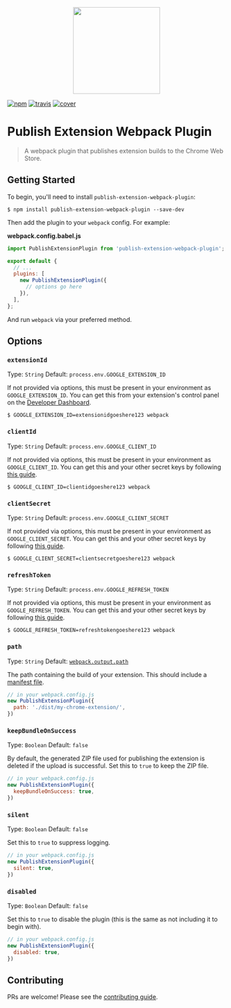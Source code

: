 <div align="center">
  <a href="https://github.com/webpack/webpack">
    <img width="200" height="200" src="https://webpack.js.org/assets/icon-square-big.svg">
  </a>
</div>

[![npm][npm]][npm-url]
[![travis][travis]][travis-url]
[![cover][cover]][cover-url]

# Publish Extension Webpack Plugin

> A webpack plugin that publishes extension builds to the Chrome Web Store.

## Getting Started

To begin, you'll need to install `publish-extension-webpack-plugin`:

```console
$ npm install publish-extension-webpack-plugin --save-dev
```

Then add the plugin to your `webpack` config. For example:

**webpack.config.babel.js**

```js
import PublishExtensionPlugin from 'publish-extension-webpack-plugin';

export default {
  // ...
  plugins: [
    new PublishExtensionPlugin({
      // options go here
    }),
  ],
};
```

And run `webpack` via your preferred method.

## Options

### `extensionId`

Type: `String`
Default: `process.env.GOOGLE_EXTENSION_ID`

If not provided via options, this must be present in your environment as `GOOGLE_EXTENSION_ID`. You can get this from your extension's control panel on the [Developer Dashboard](https://chrome.google.com/webstore/devconsole).

```console
$ GOOGLE_EXTENSION_ID=extensionidgoeshere123 webpack
```

### `clientId`

Type: `String`
Default: `process.env.GOOGLE_CLIENT_ID`

If not provided via options, this must be present in your environment as `GOOGLE_CLIENT_ID`. You can get this and your other secret keys by following [this guide](https://developer.chrome.com/webstore/using_webstore_api).

```console
$ GOOGLE_CLIENT_ID=clientidgoeshere123 webpack
```

### `clientSecret`

Type: `String`
Default: `process.env.GOOGLE_CLIENT_SECRET`

If not provided via options, this must be present in your environment as `GOOGLE_CLIENT_SECRET`. You can get this and your other secret keys by following [this guide](https://developer.chrome.com/webstore/using_webstore_api).

```console
$ GOOGLE_CLIENT_SECRET=clientsecretgoeshere123 webpack
```

### `refreshToken`

Type: `String`
Default: `process.env.GOOGLE_REFRESH_TOKEN`

If not provided via options, this must be present in your environment as `GOOGLE_REFRESH_TOKEN`. You can get this and your other secret keys by following [this guide](https://developer.chrome.com/webstore/using_webstore_api).

```console
$ GOOGLE_REFRESH_TOKEN=refreshtokengoeshere123 webpack
```

### `path`

Type: `String`
Default: [`webpack.output.path`](https://webpack.js.org/configuration/output/#output-path)

The path containing the build of your extension. This should include a [manifest file](https://developer.chrome.com/apps/manifest).

```js
// in your webpack.config.js
new PublishExtensionPlugin({
  path: './dist/my-chrome-extension/',
})
```

### `keepBundleOnSuccess`

Type: `Boolean`
Default: `false`

By default, the generated ZIP file used for publishing the extension is deleted if the upload is successful. Set this to `true` to keep the ZIP file.

```js
// in your webpack.config.js
new PublishExtensionPlugin({
  keepBundleOnSuccess: true,
})
```

### `silent`

Type: `Boolean`
Default: `false`

Set this to `true` to suppress logging.

```js
// in your webpack.config.js
new PublishExtensionPlugin({
  silent: true,
})
```

### `disabled`

Type: `Boolean`
Default: `false`

Set this to `true` to disable the plugin (this is the same as not including it to begin with).

```js
// in your webpack.config.js
new PublishExtensionPlugin({
  disabled: true,
})
```

## Contributing

PRs are welcome! Please see the [contributing guide](.github/CONTRIBUTING.md).

[npm]: https://img.shields.io/npm/v/publish-extension-webpack-plugin.svg
[npm-url]: https://npmjs.com/package/publish-extension-webpack-plugin
[travis]: https://travis-ci.com/IBM/publish-extension-webpack-plugin.svg?branch=master
[travis-url]: https://travis-ci.com/IBM/publish-extension-webpack-plugin
[cover]: https://img.shields.io/codecov/c/github/IBM/publish-extension-webpack-plugin.svg
[cover-url]: https://codecov.io/gh/IBM/publish-extension-webpack-plugin
